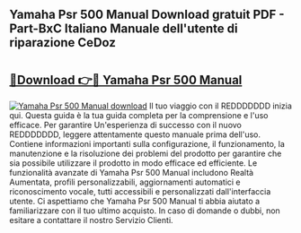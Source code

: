 ## Yamaha Psr 500 Manual Download gratuit PDF - Part-BxC Italiano Manuale dell'utente di riparazione CeDoz

# <h2><a href="http://dfgvux2.blite.top/?on=Yamaha+Psr+500+Manual">🔗Download 👉🔴 Yamaha Psr 500 Manual</a></h2>

[![Yamaha Psr 500 Manual download](https://i.imgur.com/lujVjoI.png)](http://dfgvux2.blite.top/?on=Yamaha+Psr+500+Manual)
Il tuo viaggio con il REDDDDDDD inizia qui. Questa guida è la tua guida completa per la comprensione e l'uso efficace. Per garantire Un'esperienza di successo con il nuovo REDDDDDDD, leggere attentamente questo manuale prima dell'uso. Contiene informazioni importanti sulla configurazione, il funzionamento, la manutenzione e la risoluzione dei problemi del prodotto per garantire che sia possibile utilizzare il prodotto in modo efficace ed efficiente. Le funzionalità avanzate di Yamaha Psr 500 Manual includono Realtà Aumentata, profili personalizzabili, aggiornamenti automatici e riconoscimento vocale, tutti accessibili e personalizzati dall'interfaccia utente. Ci aspettiamo che Yamaha Psr 500 Manual ti abbia aiutato a familiarizzare con il tuo ultimo acquisto. In caso di domande o dubbi, non esitare a contattare il nostro Servizio Clienti.
